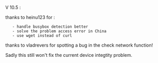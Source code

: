 V 10.5 :

thanks to heinu123 for : 

	   - handle busybox detection better
	   - solve the problem access error in China
	   - use wget instead of curl
	
thanks to vladrevers for spotting a bug in the check network function!

Sadly this still won't fix the current device integtity problem.